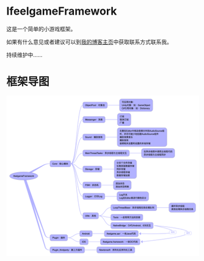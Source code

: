 # IfeelgameFramework
这是一个简单的小游戏框架。

如果有什么意见或者建议可以到[我的博客主页](https://www.ifeelgame.net/)中获取联系方式联系我。

持续维护中……

# 框架导图
![framework导图](IfeelgameFramework导图.png)